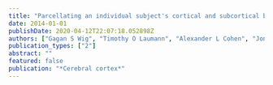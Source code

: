 ```yaml
---
title: "Parcellating an individual subject's cortical and subcortical brain structures using snowball sampling of resting-state correlations"
date: 2014-01-01
publishDate: 2020-04-12T22:07:18.052898Z
authors: ["Gagan S Wig", "Timothy O Laumann", "Alexander L Cohen", "Jonathan D Power", "Steven M Nelson", "Matthew F Glasser", "Francis M Miezin", "Abraham Z Snyder", "Bradley L Schlaggar", "Steven E Petersen"]
publication_types: ["2"]
abstract: ""
featured: false
publication: "*Cerebral cortex*"
---
```


